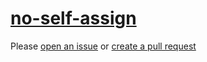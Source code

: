 [no-self-assign](https://eslint.org/docs/rules/no-self-assign)
==============================================================
Please [open an issue](https://github.com/professional-js/eslint-config/issues/new)
or [create a pull request](https://github.com/professional-js/eslint-config/edit/main/src/rules-configurations/eslint/no-self-assign.md)
